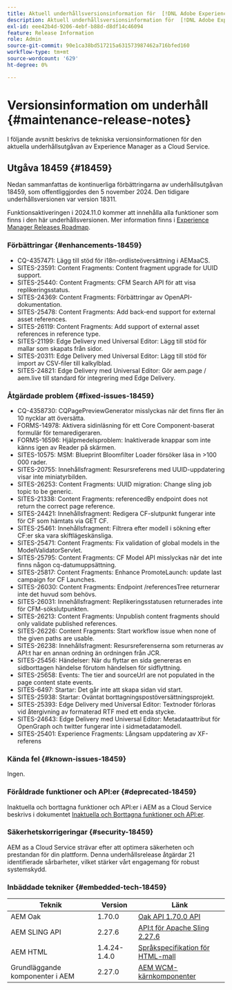 ```yaml
---
title: Aktuell underhållsversionsinformation för  [!DNL Adobe Experience Manager] as a Cloud Service.
description: Aktuell underhållsversionsinformation för  [!DNL Adobe Experience Manager] as a Cloud Service.
exl-id: eee42b4d-9206-4ebf-b88d-d8df14c46094
feature: Release Information
role: Admin
source-git-commit: 90e1ca38bd517215a631573987462a716bfed160
workflow-type: tm+mt
source-wordcount: '629'
ht-degree: 0%

---
```



# Versionsinformation om underhåll {#maintenance-release-notes}

I följande avsnitt beskrivs de tekniska versionsinformationen för den aktuella underhållsutgåvan av Experience Manager as a Cloud Service.

## Utgåva 18459 {#18459}

Nedan sammanfattas de kontinuerliga förbättringarna av underhållsutgåvan 18459, som offentliggjordes den 5 november 2024. Den tidigare underhållsversionen var version 18311.

Funktionsaktiveringen i 2024.11.0 kommer att innehålla alla funktioner som finns i den här underhållsversionen. Mer information finns i [Experience Manager Releases Roadmap](https://experienceleague.adobe.com/en/docs/experience-manager-release-information/aem-release-updates/update-releases-roadmap).

### Förbättringar {#enhancements-18459}

* CQ-4357471: Lägg till stöd för i18n-ordlisteöversättning i AEMaaCS.
* SITES-23591: Content Fragments: Content fragment upgrade for UUID support.
* SITES-25440: Content Fragments: CFM Search API för att visa replikeringsstatus.
* SITES-24369: Content Fragments: Förbättringar av OpenAPI-dokumentation.
* SITES-25478: Content Fragments: Add back-end support for external asset references.
* SITES-26119: Content Fragments: Add support of external asset references in reference type.
* SITES-21199: Edge Delivery med Universal Editor: Lägg till stöd för mallar som skapats från sidor.
* SITES-20311: Edge Delivery med Universal Editor: Lägg till stöd för import av CSV-filer till kalkylblad.
* SITES-24821: Edge Delivery med Universal Editor: Gör aem.page / aem.live till standard för integrering med Edge Delivery.

### Åtgärdade problem {#fixed-issues-18459}

* CQ-4358730: CQPagePreviewGenerator misslyckas när det finns fler än 10 nycklar att översätta.
* FORMS-14978: Aktivera sidinläsning för ett Core Component-baserat formulär för temaredigeraren.
* FORMS-16596: Hjälpmedelsproblem: Inaktiverade knappar som inte känns igen av Reader på skärmen.
* SITES-10575: MSM: Blueprint Bloomfilter Loader försöker läsa in >100 000 rader.
* SITES-20755: Innehållsfragment: Resursreferens med UUID-uppdatering visar inte miniatyrbilden.
* SITES-26253: Content Fragments: UUID migration: Change sling job topic to be generic.
* SITES-21338: Content Fragments: referencedBy endpoint does not return the correct page reference.
* SITES-24421: Innehållsfragment: Redigera CF-slutpunkt fungerar inte för CF som hämtats via GET CF.
* SITES-25461: Innehållsfragment: Filtrera efter modell i sökning efter CF:er ska vara skiftlägeskänsliga.
* SITES-25471: Content Fragments: Fix validation of global models in the ModelValidatorServlet.
* SITES-25795: Content Fragments: CF Model API misslyckas när det inte finns någon cq-datumuppsättning.
* SITES-25817: Content Fragments: Enhance PromoteLaunch: update last campaign for CF Launches.
* SITES-26030: Content Fragments: Endpoint /referencesTree returnerar inte det huvud som behövs.
* SITES-26031: Innehållsfragment: Replikeringsstatusen returnerades inte för CFM-sökslutpunkten.
* SITES-26213: Content Fragments: Unpublish content fragments should only validate published references.
* SITES-26226: Content Fragments: Start workflow issue when none of the given paths are usable.
* SITES-26238: Innehållsfragment: Resursreferenserna som returneras av API:t har en annan ordning än ordningen från JCR.
* SITES-25456: Händelser: När du flyttar en sida genereras en sidborttagen händelse förutom händelsen för sidflyttning.
* SITES-25658: Events: The tier and sourceUrl are not populated in the page content state events.
* SITES-6497: Startar: Det går inte att skapa sidan vid start.
* SITES-25938: Startar: Oväntat borttagningspostöversättningsprojekt.
* SITES-25393: Edge Delivery med Universal Editor: Textnoder förloras vid återgivning av formaterad RTF med ett enda stycke.
* SITES-24643: Edge Delivery med Universal Editor: Metadataattribut för OpenGraph och twitter fungerar inte i sidmetadatamodell.
* SITES-25401: Experience Fragments: Långsam uppdatering av XF-referens


### Kända fel {#known-issues-18459}

Ingen.

### Föråldrade funktioner och API:er {#deprecated-18459}

Inaktuella och borttagna funktioner och API:er i AEM as a Cloud Service beskrivs i dokumentet [Inaktuella och Borttagna funktioner och API:er](/help/release-notes/deprecated-removed-features.md).

### Säkerhetskorrigeringar {#security-18459}

AEM as a Cloud Service strävar efter att optimera säkerheten och prestandan för din plattform. Denna underhållsrelease åtgärdar 21 identifierade sårbarheter, vilket stärker vårt engagemang för robust systemskydd.

### Inbäddade tekniker {#embedded-tech-18459}

| Teknik | Version | Länk |
|---|---|---|
| AEM Oak | 1.70.0 | [Oak API 1.70.0 API](https://www.javadoc.io/doc/org.apache.jackrabbit/oak-api/1.70.0/index.html) |
| AEM SLING API | 2.27.6 | [API:t för Apache Sling 2.27.6 ](https://www.javadoc.io/doc/org.apache.sling/org.apache.sling.api/latest/index.html) |
| AEM HTML | 1.4.24-1.4.0 | [Språkspecifikation för HTML-mall](https://github.com/adobe/htl-spec) |
| Grundläggande komponenter i AEM | 2.27.0 | [AEM WCM-kärnkomponenter](https://github.com/adobe/aem-core-wcm-components) |
